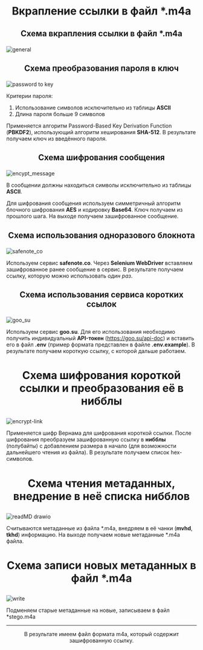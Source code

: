 # <h1 align = "center">Вкрапление ссылки в файл *.m4a

## <p align = "center">Схема вкрапления ссылки в файл *.m4a

![general](https://user-images.githubusercontent.com/59966999/230737946-88667ca5-14d4-4438-8e1c-94576dad3140.png)



## <p align = "center">Схема преобразования пароля в ключ

![password to key](https://user-images.githubusercontent.com/59966999/230738006-980c35d8-f4e1-4d66-9e98-b0b3077e0f3d.png)


Критерии пароля:
1) Использование символов исключительно из таблицы **ASCII**
2) Длина пароля больше 9 символов

Применяется алгоритм Password-Based Key Derivation Function (**PBKDF2**), использующий алгоритм хеширования **SHA-512**. 
В результате получаем ключ из введённого пароля.

## <p align = "center">Схема шифрования сообщения

![encypt_message](https://user-images.githubusercontent.com/59966999/230738033-f9823780-2221-4196-86a9-19cb22330630.png)


В сообщении должны находиться символы исключительно из таблицы **ASCII**.

Для шифрования сообщения используем симметричный алгоритм блочного шифрования **AES** и кодировку **Base64**. Ключ получаем из прошлого шага. 
На выходе получаем зашифрованное сообщение.

## <p align = "center">Схема использования одноразового блокнота

![safenote_co](https://user-images.githubusercontent.com/59966999/230738048-0a75bd69-ed29-4d6e-8ab1-7e82aa4a3237.png)


Используем сервис **safenote.co**. Через **Selenium WebDriver** вставляем зашифрованное ранее сообщение в сервис. В результате
получаем ссылку, которую можно использовать _один раз_.

## <p align = "center">Схема использования сервиса коротких ссылок

![goo_su](https://user-images.githubusercontent.com/59966999/230738058-3632aacd-ab33-4312-a493-1faeead9fb2f.png)



Используем сервис **goo.su**. Для его использования необходимо получить индивидуальный **API-токен** (https://goo.su/api-doc) и вставить его в файл **.env** 
(пример формата представлен в файле **.env.example**). В результате получаем короткую ссылку, с которой дальше работаем.
# <p align = "center">Схема шифрования короткой ссылки и преобразования её в нибблы

![encrypt-link](https://user-images.githubusercontent.com/59966999/230738084-d4a46e3d-0cc5-4db1-a3bc-733841d289a8.png)

Применяется шифр Вернама для шифрования короткой ссылки. После шифрования преобразуем зашифрованную ссылку 
в **нибблы** (полубайты) с добавлением размера в начало (для возможности дальнейшего чтения из файла). В результате 
получаем список hex-символов.

# <p align = "center">Схема чтения метаданных, внедрение в неё списка нибблов
![readMD drawio](https://user-images.githubusercontent.com/59966999/230738143-ce9905af-55e1-44c7-b0d5-befd90d43872.png)


Считываются метаданные из файла *.m4a, внедряем в её чанки (**mvhd**, **tkhd**) информацию. На выходе получаем
новые метаданные *.m4a файла.


# <p align = "center">Схема записи новых метаданных в файл *.m4a

![write](https://user-images.githubusercontent.com/59966999/230738150-25c7ca9b-f198-4d11-918a-67e8991d5d20.png)

Подменяем старые метаданные на новые, записываем в файл *stego.m4a
___
<p align = "center">В результате имеем файл формата m4a, который содержит зашифрованную ссылку.
